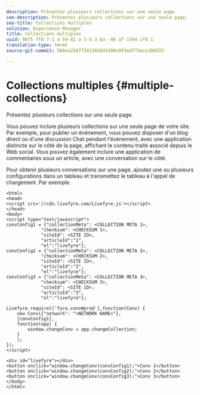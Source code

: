 ```yaml
---
description: Présentez plusieurs collections sur une seule page.
seo-description: Présentez plusieurs collections sur une seule page.
seo-title: Collections multiples
solution: Experience Manager
title: Collections multiples
uuid: 9675 ffd 7-1 a 59-42 a 1-b 3 ba -40 af 1744 cfd 1
translation-type: tm+mt
source-git-commit: 566ea2587f101202045488e9f4edf73ece100293

---
```



# Collections multiples {#multiple-collections}

Présentez plusieurs collections sur une seule page.

Vous pouvez inclure plusieurs collections sur une seule page de votre site. Par exemple, pour publier un événement, vous pouvez disposer d'un blog direct ou d'une discussion Chat pendant l'événement, avec une application distincte sur le côté de la page, affichant le contenu traité associé depuis le Web social. Vous pouvez également inclure une application de commentaires sous un article, avec une conversation sur le côté.

Pour obtenir plusieurs conversations sur une page, ajoutez une ou plusieurs configurations dans un tableau et transmettez le tableau à l'appel de chargement. Par exemple.

```
<html> 
<head> 
<script src='//cdn.livefyre.com/Livefyre.js'></script> 
</head> 
<body> 
<script type="text/javascript"> 
convConfig1 = {"collectionMeta": <COLLECTION META 1>, 
             "checksum": <CHECKSUM 1>, 
             "siteId": <SITE ID>, 
             "articleId":"1", 
             "el":"livefyre"}; 
convConfig2 = {"collectionMeta": <COLLECTION META 2>, 
             "checksum": <CHECKSUM 2>, 
             "siteId": <SITE ID>, 
             "articleId":"2", 
             "el":"livefyre"}; 
convConfig3 = {"collectionMeta": <COLLECTION META 3>, 
             "checksum": <CHECKSUM 3>, 
             "siteId": <SITE ID>, 
             "articleId":"3", 
             "el":"livefyre"}; 
  
Livefyre.require(['fyre.conv#prod'],function(Conv) { 
    new Conv({"network": "<NETWORK NAME>"}, 
    [convConfig1], 
    function(app) {  
        window.changeConv = app.changeCollection; 
    } 
    ); 
}); 
</script> 
  
<div id="livefyre"></div> 
<button onclick="window.changeConv(convConfig1);">Conv 1</button> 
<button onclick="window.changeConv(convConfig2);">Conv 2</button> 
<button onclick="window.changeConv(convConfig3);">Conv 3</button> 
</body> 
</html>
```
